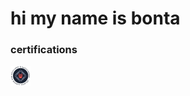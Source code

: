 # hi my name is bonta <img source="https://community.cloudflare.steamstatic.com/economy/emoticon/steammocking"/>

### certifications
<a href="https://files.lor.moe/cbbh.pdf">![CBBH](./icons/cbbh.png "CBBH")</a>
